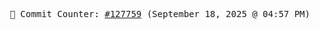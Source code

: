 <p align="center">
    <samp>
        📮 Commit Counter: <a href="https://github.com/Javascript-void0/Javascript-void0/commits/main">#127759</a> (September 18, 2025 @ 04:57 PM)
    </samp>
</p>
